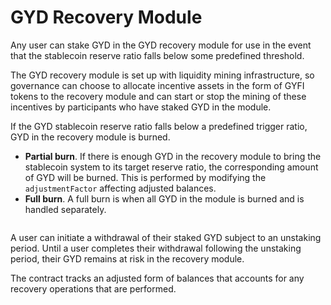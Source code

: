 # GYD Recovery Module

Any user can stake GYD in the GYD recovery module for use in the event that the stablecoin reserve ratio falls below some predefined threshold.&#x20;

The GYD recovery module is set up with liquidity mining infrastructure, so governance can choose to allocate incentive assets in the form of GYFI tokens to the recovery module and can start or stop the mining of these incentives by participants who have staked GYD in the module.

If the GYD stablecoin reserve ratio falls below a predefined trigger ratio, GYD in the recovery module is burned.&#x20;

* **Partial burn**. If there is enough GYD in the recovery module to bring the stablecoin system to its target reserve ratio, the corresponding amount of GYD will be burned. This is performed by modifying the `adjustmentFactor` affecting adjusted balances.&#x20;
* **Full burn**. A full burn is when all GYD in the module is burned and is handled separately.

<figure><img src="../../.gitbook/assets/GYD-Recovery-Module-Graphic.gif" alt=""><figcaption></figcaption></figure>

A user can initiate a withdrawal of their staked GYD subject to an unstaking period. Until a user completes their withdrawal following the unstaking period, their GYD remains at risk in the recovery module.

The contract tracks an adjusted form of balances that accounts for any recovery operations that are performed.
